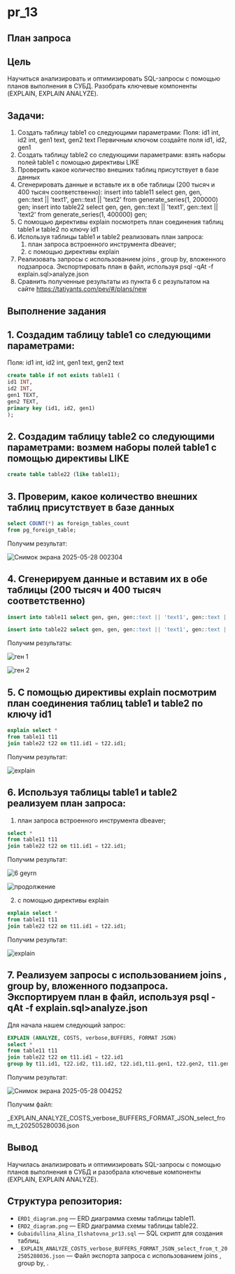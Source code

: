 # pr_13

## План запроса

## Цель
Научиться анализировать и оптимизировать SQL-запросы с помощью планов выполнения в СУБД. Разобрать ключевые компоненты (EXPLAIN, EXPLAIN ANALYZE).


## Задачи:
1. Создать таблицу table1 со следующими параметрами: 
Поля: id1 int, id2 int, gen1 text, gen2 text
Первичным ключом создайте поля   id1, id2, gen1
2. Создать таблицу table2 со следующими параметрами: взять наборы полей table1 с помощью директивы LIKE
3. Проверить какое количество внешних таблиц присутствует в базе данных
4. Сгенерировать данные и вставьте их в обе таблицы (200 тысяч и 400 тысяч соответственно): insert into table11 select gen, gen, gen::text || 'text1', gen::text || 'text2' from generate_series(1, 200000) gen;
insert into table22 select gen, gen, gen::text || 'text1', gen::text || 'text2' from generate_series(1, 400000) gen;
5. C помощью директивы explain посмотреть план соединения таблиц table1 и table2 по ключу id1
6. Используя таблицы table1 и table2 реализовать план запроса:
   1) план запроса встроенного инструмента dbeaver;
   2) с помощью директивы explain
7. Реализовать запросы с использованием joins , group by, вложенного подзапроса. Экспортировать план в файл, используя psql -qAt -f explain.sql>analyze.json
8. Сравнить полученные результаты из пункта 6 с результатом на сайте https://tatiyants.com/pev/#/plans/new

   
## Выполнение задания
## 1. Создадим таблицу table1 со следующими параметрами: 
Поля: id1 int, id2 int, gen1 text, gen2 text
```sql
create table if not exists table11 (
id1 INT,
id2 INT,
gen1 TEXT, 
gen2 TEXT,
primary key (id1, id2, gen1)
);
```



## 2. Создадим таблицу table2 со следующими параметрами: возмем наборы полей table1 с помощью директивы LIKE
```sql
create table table22 (like table11);
```



## 3. Проверим, какое количество внешних таблиц присутствует в базе данных
```sql
select COUNT(*) as foreign_tables_count
from pg_foreign_table;
```

Получим результат:


![Снимок экрана 2025-05-28 002304](https://github.com/user-attachments/assets/c868cf6d-9d0e-4f8f-97e4-30c664d3f777)



## 4. Сгенерируем данные и вставим их в обе таблицы (200 тысяч и 400 тысяч соответственно)
```sql
insert into table11 select gen, gen, gen::text || 'text1', gen::text || 'text2' from generate_series(1, 200000) gen;
```
```sql
insert into table22 select gen, gen, gen::text || 'text1', gen::text || 'text2' from generate_series(1, 400000) gen;
```

Получим результаты:


![ген 1](https://github.com/user-attachments/assets/c0f4e5ca-3a7c-45a0-ae89-22987f7eaa7b)


![ген 2](https://github.com/user-attachments/assets/f61714c4-c941-4036-964c-1c5c86094857)




## 5. C помощью директивы explain посмотрим план соединения таблиц table1 и table2 по ключу id1
```sql
explain select *
from table11 t11
join table22 t22 on t11.id1 = t22.id1;
```

Получим результат:


![explain](https://github.com/user-attachments/assets/da5b415d-77bf-46dd-a44f-e38b6872e36c)




## 6. Используя таблицы table1 и table2 реализуем план запроса:
   1) план запроса встроенного инструмента dbeaver;
```sql
select *
from table11 t11
join table22 t22 on t11.id1 = t22.id1;
```

Получим результат:


![6  geyrn](https://github.com/user-attachments/assets/93f9482d-25f6-4382-9ad6-8e4335bbaa9e)



![продолжение](https://github.com/user-attachments/assets/299b9d28-9a22-494b-82be-fdf48a62d777)



 2) с помощью директивы explain
```sql
explain select *
from table11 t11
join table22 t22 on t11.id1 = t22.id1;
```

Получим результат:



![explain](https://github.com/user-attachments/assets/da5b415d-77bf-46dd-a44f-e38b6872e36c)




## 7. Реализуем запросы с использованием joins , group by, вложенного подзапроса. Экспортируем план в файл, используя psql -qAt -f explain.sql>analyze.json
Для начала нашем следующий запрос:

```sql
EXPLAIN (ANALYZE, COSTS, verbose,BUFFERS, FORMAT JSON)
select *
from table11 t11
join table22 t22 on t11.id1 = t22.id1
group by t11.id1, t22.id2, t11.id2, t22.id1,t11.gen1, t22.gen2, t11.gen2, t22.gen1;
```
Получим результат:


![Снимок экрана 2025-05-28 004252](https://github.com/user-attachments/assets/1202ffe5-67e4-4cee-a9b5-348a724b3bf9)




Получим файл:

_EXPLAIN_ANALYZE_COSTS_verbose_BUFFERS_FORMAT_JSON_select_from_t_202505280036.json



## Вывод
Научилась анализировать и оптимизировать SQL-запросы с помощью планов выполнения в СУБД и разобрала ключевые компоненты (EXPLAIN, EXPLAIN ANALYZE).


## Структура репозитория:
- `ERD1_diagram.png` — ERD диаграмма схемы таблицы table11.
- `ERD2_diagram.png` — ERD диаграмма схемы таблицы table22.
- `Gubaidullina_Alina_Ilshatovna_pr13.sql` — SQL скрипт для создания таблиц.
- `_EXPLAIN_ANALYZE_COSTS_verbose_BUFFERS_FORMAT_JSON_select_from_t_202505280036.json` — Файл экспорта запроса с использованием joins , group by, .
